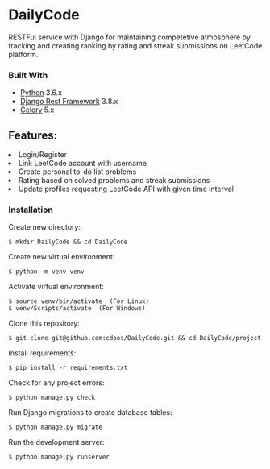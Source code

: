 # DailyCode
RESTFul service with Django for maintaining competetive atmosphere by tracking and creating ranking by rating and streak submissions on LeetCode platform.
### Built With

- [Python](https://www.python.org/) 3.6.x
- [Django Rest Framework](http://www.django-rest-framework.org/) 3.8.x
- [Celery](https://api.jquery.com/) 5.x


## Features:
<li>Login/Register</li>
<li>Link LeetCode account with username</li>
<li>Create personal to-do list problems</li>
<li>Rating based on solved problems and streak submissions</li>
<li>Update profiles requesting LeetCode API with given time interval</li>

### Installation

Create new directory:

```shell
$ mkdir DailyCode && cd DailyCode
```

Create new virtual environment:

```shell
$ python -m venv venv
```

Activate virtual environment:

```shell
$ source venv/bin/activate  (For Linux)
$ venv/Scripts/activate  (For Windows)
```

Clone this repository:

```shell
$ git clone git@github.com:cdoos/DailyCode.git && cd DailyCode/project
```

Install requirements:

```shell
$ pip install -r requirements.txt
```

Check for any project errors:

```shell
$ python manage.py check
```

Run Django migrations to create database tables:

```shell
$ python manage.py migrate
```

Run the development server:

```shell
$ python manage.py runserver
```
